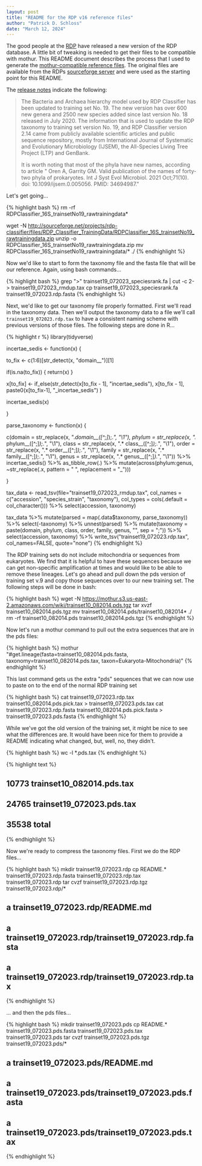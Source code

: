 ```yaml
---
layout: post
title: "README for the RDP v16 reference files"
author: "Patrick D. Schloss"
date: "March 12, 2024"
---
```


The good people at the [RDP](http://rdp.cme.msu.edu) have released a new version of the RDP database. A little bit of tweaking is needed to get their files to be compatible with mothur. This README document describes the process that I used to generate the [mothur-compatible reference files](http://mothur.org/wiki/RDP_reference_files). The original files are available from the RDPs [sourceforge server](http://sourceforge.net/projects/rdp-classifier/files/RDP_Classifier_TrainingData/) and were used as the starting point for this README.

The [release notes](http://rdp.cme.msu.edu/misc/rel10info.jsp#release11_history) indicate the following:

> The Bacteria and Archaea hierarchy model used by RDP Classifier has been updated to training set No. 19. The new version has over 600 new genera and 2500 new species added since last version No. 18 released in July 2020. The information that is used to update the RDP taxonomy to training set version No. 19, and RDP Classifier version 2.14 came from publicly available scientific articles and public sequence repository, mostly from International Journal of Systematic and Evolutionary Microbiology (IJSEM), the All-Species Living Tree Project (LTP) and GenBank.
> 
> It is worth noting that most of the phyla have new names, according to article "
Oren A, Garrity GM. Valid publication of the names of forty-two phyla of prokaryotes. Int J Syst Evol Microbiol. 2021 Oct;71(10). doi: 10.1099/ijsem.0.005056. PMID: 34694987."

Let's get going...

{% highlight bash %}
rm -rf RDPClassifier_16S_trainsetNo19_rawtrainingdata*

wget -N http://sourceforge.net/projects/rdp-classifier/files/RDP_Classifier_TrainingData/RDPClassifier_16S_trainsetNo19_rawtrainingdata.zip
unzip -o RDPClassifier_16S_trainsetNo19_rawtrainingdata.zip
mv RDPClassifier_16S_trainsetNo19_rawtrainingdata/* ./
{% endhighlight %}

Now we'd like to start to form the taxonomy file and the fasta file that will be our reference. Again, using bash commands...

{% highlight bash %}
grep ">" trainset19_072023_speciesrank.fa | cut -c 2- > trainset19_072023_rmdup.tax
cp trainset19_072023_speciesrank.fa trainset19_072023.rdp.fasta
{% endhighlight %}


Next, we'd like to get our taxonomy file properly formatted. First we'll read in the taxonomy data. Then we'll output the taxonomy data to a file we'll call `trainset19_072023.rdp.tax` to have a consistent naming scheme with previous versions of those files. The following steps are done in R...

{% highlight r %}
library(tidyverse)

incertae_sedis <- function(x) {

  to_fix <- c(1:6)[str_detect(x, "domain__")][1]

  if(is.na(to_fix)) { return(x) }

  x[to_fix] <- if_else(str_detect(x[to_fix - 1], "incertae_sedis"),
                      x[to_fix - 1],
                      paste0(x[to_fix-1], "_incertae_sedis")
              )

  incertae_sedis(x)

}

parse_taxonomy <- function(x) {

  c(domain = str_replace(x, ".*domain__([^;]*);.*", "\\1"),
    phylum = str_replace(x, ".* phylum__([^;]*);.*", "\\1"),
    class = str_replace(x, ".* class__([^;]*);.*", "\\1"),
    order = str_replace(x, ".* order__([^;]*);.*", "\\1"),
    family = str_replace(x, ".* family__([^;]*);.*", "\\1"),
    genus = str_replace(x, ".* genus__([^;]*).*", "\\1")) %>%
                incertae_sedis() %>%
                as_tibble_row(.) %>%
                mutate(across(phylum:genus,
                              ~str_replace(.x,
                                          pattern = " ",
                                          replacement = "_")))

}

tax_data <- read_tsv(file="trainset19_072023_rmdup.tax",
                    col_names = c("accession", "species_strain", "taxonomy"),
                    col_types = cols(.default = col_character())) %>%
            select(accession, taxonomy)

tax_data %>%
  mutate(parsed = map(.data$taxonomy, parse_taxonomy)) %>%
  select(-taxonomy) %>%
  unnest(parsed) %>%
  mutate(taxonomy = paste(domain, phylum, class,
                          order, family, genus, "", sep = ";")) %>%
  select(accession, taxonomy) %>%
  write_tsv("trainset19_072023.rdp.tax", col_names=FALSE, quote="none")
{% endhighlight %}

The RDP training sets do not include mitochondria or sequences from eukaryotes. We find that it is helpful to have these sequences because we can get non-specific amplification at times and would like to be able to remove these lineages. Let's go ahead and pull down the pds version of training set v.9 and copy those sequences over to our new training set. The following steps will be done in bash:

{% highlight bash %}
wget -N https://mothur.s3.us-east-2.amazonaws.com/wiki/trainset10_082014.pds.tgz
tar xvzf trainset10_082014.pds.tgz
mv trainset10_082014.pds/trainset10_082014* ./
rm -rf trainset10_082014.pds trainset10_082014.pds.tgz
{% endhighlight %}

Now let's run a mothur command to pull out the extra sequences that are in the pds files:


{% highlight bash %}
mothur "#get.lineage(fasta=trainset10_082014.pds.fasta, taxonomy=trainset10_082014.pds.tax, taxon=Eukaryota-Mitochondria)"
{% endhighlight %}

This last command gets us the extra "pds" sequences that we can now use to paste on to the end of the normal RDP training set


{% highlight bash %}
cat trainset19_072023.rdp.tax trainset10_082014.pds.pick.tax > trainset19_072023.pds.tax
cat trainset19_072023.rdp.fasta trainset10_082014.pds.pick.fasta > trainset19_072023.pds.fasta
{% endhighlight %}

While we've got the old version of the training set, it might be nice to see what the differences are. It would have been nice for them to provide a README indicating what changed, but, well, no, they didn't.


{% highlight bash %}
wc -l *.pds.tax
{% endhighlight %}




{% highlight text %}
##   10773 trainset10_082014.pds.tax
##   24765 trainset19_072023.pds.tax
##   35538 total
{% endhighlight %}

Now we're ready to compress the taxonomy files. First we do the RDP files...


{% highlight bash %}
mkdir trainset19_072023.rdp
cp README.* trainset19_072023.rdp.fasta trainset19_072023.rdp.tax trainset19_072023.rdp
tar cvzf trainset19_072023.rdp.tgz  trainset19_072023.rdp/*

##   a trainset19_072023.rdp/README.md
##   a trainset19_072023.rdp/trainset19_072023.rdp.fasta
##   a trainset19_072023.rdp/trainset19_072023.rdp.tax
{% endhighlight %}

... and then the pds files...


{% highlight bash %}
mkdir trainset19_072023.pds
cp README.* trainset19_072023.pds.fasta trainset19_072023.pds.tax trainset19_072023.pds
tar cvzf trainset19_072023.pds.tgz  trainset19_072023.pds/*

##   a trainset19_072023.pds/README.md
##   a trainset19_072023.pds/trainset19_072023.pds.fasta
##   a trainset19_072023.pds/trainset19_072023.pds.tax
{% endhighlight %}
